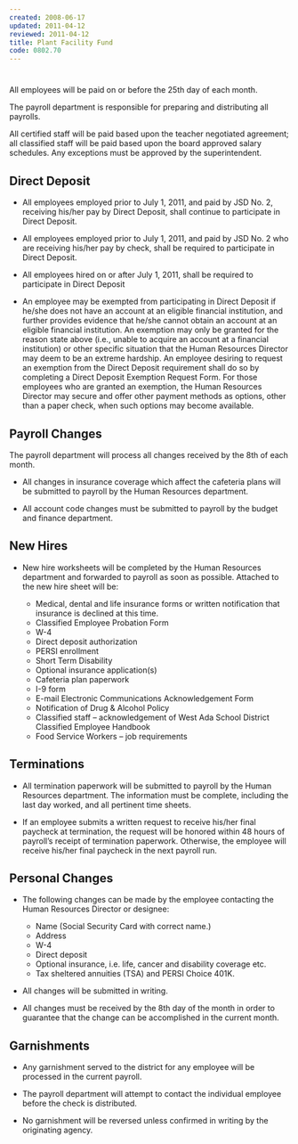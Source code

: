 ```yaml
---
created: 2008-06-17
updated: 2011-04-12
reviewed: 2011-04-12
title: Plant Facility Fund
code: 0802.70
---
```


#  

All employees will be paid on or before the 25th day of each month.

The payroll department is responsible for preparing and distributing all payrolls.

All certified staff will be paid based upon the teacher negotiated agreement; all classified staff will be paid based upon the board approved salary schedules. Any exceptions must be approved by the superintendent.

## Direct Deposit


- All employees employed prior to July 1, 2011, and paid by JSD No. 2, receiving his/her pay by Direct Deposit, shall continue to participate in Direct Deposit.


- All employees employed prior to July 1, 2011, and paid by JSD No. 2 who are receiving his/her pay by check, shall be required to participate in Direct Deposit.


- All employees hired on or after July 1, 2011, shall be required to participate in Direct Deposit


- An employee may be exempted from participating in Direct Deposit if he/she does not have an account at an eligible financial institution, and further provides evidence that he/she cannot obtain an account at an eligible financial institution. An exemption may only be granted for the reason state above (i.e., unable to acquire an account at a financial institution) or other specific situation that the Human Resources Director may deem to be an extreme hardship. An employee desiring to request an exemption from the Direct Deposit requirement shall do so by completing a Direct Deposit Exemption Request Form. For those employees who are granted an exemption, the Human Resources Director may secure and offer other payment methods as options, other than a paper check, when such options may become available.

## Payroll Changes


The payroll department will process all changes received by the 8th of each month.


- All changes in insurance coverage which affect the cafeteria plans will be submitted to payroll by the Human Resources department.


- All account code changes must be submitted to payroll by the budget and finance department.

## New Hires


- New hire worksheets will be completed by the Human Resources department and forwarded to payroll
as soon as possible. Attached to the new hire sheet will be:


    - Medical, dental and life insurance forms or written notification that insurance is declined at this     time.
    - Classified Employee Probation Form
    - W-4
    - Direct deposit authorization
    - PERSI enrollment
    - Short Term Disability
    - Optional insurance application(s)
    - Cafeteria plan paperwork
    - I-9 form
    - E-mail Electronic Communications Acknowledgement Form
    - Notification of Drug & Alcohol Policy
    - Classified staff – acknowledgement of West Ada School District Classified Employee Handbook
    - Food Service Workers – job requirements

## Terminations


- All termination paperwork will be submitted to payroll by the Human Resources department. The
information must be complete, including the last day worked, and all pertinent time sheets.


- If an employee submits a written request to receive his/her final paycheck at termination, the request
will be honored within 48 hours of payroll’s receipt of termination paperwork. Otherwise, the employee
will receive his/her final paycheck in the next payroll run.

## Personal Changes


- The following changes can be made by the employee contacting the Human Resources Director or
designee:


    - Name (Social Security Card with correct name.)
    - Address
    - W-4
    - Direct deposit
    - Optional insurance, i.e. life, cancer and disability coverage etc.
    - Tax sheltered annuities (TSA) and PERSI Choice 401K.


- All changes will be submitted in writing.


- All changes must be received by the 8th day of the month in order to guarantee that the change can be
accomplished in the current month.

## Garnishments


- Any garnishment served to the district for any employee will be processed in the current payroll.


- The payroll department will attempt to contact the individual employee before the check is distributed.


- No garnishment will be reversed unless confirmed in writing by the originating agency.

